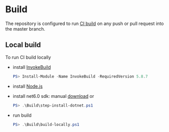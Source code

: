 # Build

The repository is configured to run [CI build](https://github.com/max-ieremenko/ThirdPartyLibraries/actions) on any push or pull request into the master branch.

## Local build

To run CI build locally

- install [InvokeBuild](https://www.powershellgallery.com/packages/InvokeBuild)

    ``` powershell
    PS> Install-Module -Name InvokeBuild -RequiredVersion 5.8.7
    ```

- install [Node.js](https://nodejs.org/en/download/)

- install net6.0 sdk: manual [download](https://dotnet.microsoft.com/download/dotnet/6.0) or

    ``` powershell
    PS> .\Build\step-install-dotnet.ps1
    ```

- run build

    ``` powershell
    PS> .\Build\build-locally.ps1
    ```
